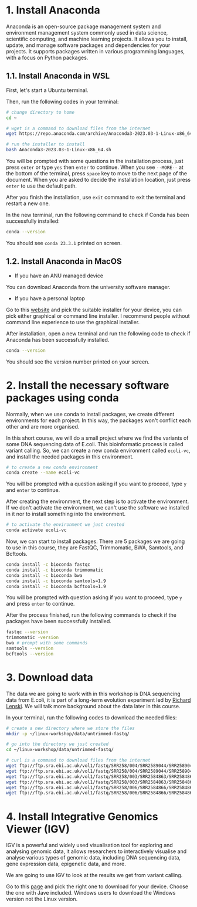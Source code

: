 # 1. Install Anaconda

Anaconda is an open-source package management system and environment management system commonly used in data science, scientific computing, and machine learning projects. It allows you to install, update, and manage software packages and dependencies for your projects. It supports packages written in various programming languages, with a focus on Python packages. 

## 1.1. Install Anaconda in WSL 

First, let's start a Ubuntu terminal. 

Then, run the following codes in your terminal:

```sh
# change directory to home 
cd ~

# wget is a command to download files from the internet
wget https://repo.anaconda.com/archive/Anaconda3-2023.03-1-Linux-x86_64.sh 

# run the installer to install 
bash Anaconda3-2023.03-1-Linux-x86_64.sh 
```

You will be prompted with some questions in the installation process, just press `enter` or type `yes` then `enter` to continue. When you see `--MORE--` at the bottom of the terminal, press `space` key to move to the next page of the document. When you are asked to decide the installation location, just press `enter` to use the default path. 

After you finish the installation, use `exit` command to exit the terminal and restart a new one.

In the new terminal, run the following command to check if Conda has been successfully installed:

```sh
conda --version
```

You should see `conda 23.3.1` printed on screen. 

## 1.2. Install Anaconda in MacOS

* If you have an ANU managed device

You can download Anaconda from the university software manager. 

* If you have a personal laptop

Go to this [website](https://www.anaconda.com/download#downloads) and pick the suitable installer for your device, you can pick either graphical or command line installer. I recommend people without command line experience to use the graphical installer. 

After installation, open a new terminal and run the following code to check if Anaconda has been successfully installed. 

```sh
conda --version 
```

You should see the version number printed on your screen. 

# 2. Install the necessary software packages using conda

Normally, when we use conda to install packages, we create different environments for each project. In this way, the packages won't conflict each other and are more organised. 

In this short course, we will do a small project where we find the variants of some DNA sequencing data of E.coli. This bioinformatic process is called variant calling. So, we can create a new conda environment called `ecoli-vc`, and install the needed packages in this environment. 

```sh
# to create a new conda environment
conda create --name ecoli-vc
```

You will be prompted with a question asking if you want to proceed, type `y` and `enter` to continue. 

After creating the environment, the next step is to activate the environment. If we don't activate the environment, we can't use the software we installed in it nor to install something into the environment. 

```sh
# to activate the environment we just created
conda activate ecoli-vc
```

Now, we can start to install packages. There are 5 packages we are going to use in this course, they are FastQC, Trimmomatic, BWA, Samtools, and Bcftools. 

```sh
conda install -c bioconda fastqc
conda install -c bioconda trimmomatic
conda install -c bioconda bwa
conda install -c bioconda samtools=1.9
conda install -c bioconda bcftools=1.9
```

You will be prompted with question asking if you want to proceed, type `y` and press `enter` to continue. 

After the process finished, run the following commands to check if the packages have been successfully installed. 

```sh
fastqc --version
trimmomatic -version
bwa # prompt with some commands 
samtools --version
bcftools --version
```

# 3. Download data

The data we are going to work with in this workshop is DNA sequencing data from E.coli, it is part of a long-term evolution experiment led by [Richard Lenski](https://en.wikipedia.org/wiki/E._coli_long-term_evolution_experiment). We will talk more background about the data later in this course. 

In your terminal, run the following codes to download the needed files:

```sh
# create a new directory where we store the files 
mkdir -p ~/linux-workshop/data/untrimmed-fastq/

# go into the directory we just created 
cd ~/linux-workshop/data/untrimmed-fastq/ 

# curl is a command to download files from the internet 
wget ftp://ftp.sra.ebi.ac.uk/vol1/fastq/SRR258/004/SRR2589044/SRR2589044_1.fastq.gz
wget ftp://ftp.sra.ebi.ac.uk/vol1/fastq/SRR258/004/SRR2589044/SRR2589044_2.fastq.gz
wget ftp://ftp.sra.ebi.ac.uk/vol1/fastq/SRR258/003/SRR2584863/SRR2584863_1.fastq.gz
wget ftp://ftp.sra.ebi.ac.uk/vol1/fastq/SRR258/003/SRR2584863/SRR2584863_2.fastq.gz
wget ftp://ftp.sra.ebi.ac.uk/vol1/fastq/SRR258/006/SRR2584866/SRR2584866_1.fastq.gz
wget ftp://ftp.sra.ebi.ac.uk/vol1/fastq/SRR258/006/SRR2584866/SRR2584866_2.fastq.gz
```

# 4. Install Integrative Genomics Viewer (IGV)

IGV is a powerful and widely used visualisation tool for exploring and analysing genomic data, it allows researchers to interactively visualise and analyse various types of genomic data, including DNA sequencing data, gene expression data, epigenetic data, and more. 

We are going to use IGV to look at the results we get from variant calling. 

Go to this [page](https://software.broadinstitute.org/software/igv/download) and pick the right one to download for your device. Choose the one with Jave included. Windows users to download the Windows version not the Linux version. 